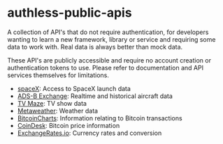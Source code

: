 # authless-public-apis
A collection of API's that do not require authentication, for developers wanting to learn a new framework, library or service and requiring some data to work with. Real data is always better than mock data.

These API's are publicly accessible and require no account creation or authentication tokens to use. Please refer to documentation and API services themselves for limitations.

- [spaceX](https://github.com/r-spacex/SpaceX-API): Access to SpaceX launch data
- [ADS-B Exchange](https://www.adsbexchange.com/data/#): Realtime and historical aircraft data
- [TV Maze](http://www.tvmaze.com/api): TV show data
- [Metaweather](https://www.metaweather.com/api/): Weather data
- [BitcoinCharts](https://bitcoincharts.com/about/exchanges/): Information relating to Bitcoin transactions
- [CoinDesk](https://www.coindesk.com/api/): Bitcoin price information
- [ExchangeRates.io](https://exchangeratesapi.io/): Currency rates and conversion
